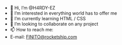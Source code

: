 - 👋 Hi, I’m @H4RDY-EZ
- 👀 I’m interested in everything world has to offer me
- 🌱 I’m currently learning HTML / CSS
- 💞️ I’m looking to collaborate on any project
- 📫 How to reach me:
- E-mail: FINITO@rocketship.com
